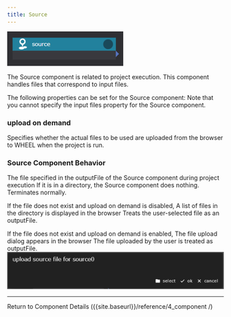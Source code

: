 ```yaml
---
title: Source
---
```


![img](./img/source.png "source")

The Source component is related to project execution.
This component handles files that correspond to input files.

The following properties can be set for the Source component:
Note that you cannot specify the input files property for the Source component.


### upload on demand
Specifies whether the actual files to be used are uploaded from the browser to WHEEL when the project is run.


### Source Component Behavior
The file specified in the outputFile of the Source component during project execution
If it is in a directory, the Source component does nothing.
Terminates normally.

If the file does not exist and upload on demand is disabled,
A list of files in the directory is displayed in the browser
Treats the user-selected file as an outputFile.

If the file does not exist and upload on demand is enabled,
The file upload dialog appears in the browser
The file uploaded by the user is treated as outputFile.
![img](./img/upload_source_file_dialog.png "upload source file dialog")


--------
Return to Component Details ({{site.baseurl}}/reference/4_component /)